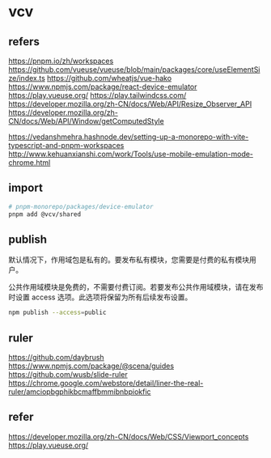 # vcv

## refers

<https://pnpm.io/zh/workspaces>
<https://github.com/vueuse/vueuse/blob/main/packages/core/useElementSize/index.ts>
<https://github.com/wheatjs/vue-hako>
<https://www.npmjs.com/package/react-device-emulator>
<https://play.vueuse.org/>
<https://play.tailwindcss.com/>
<https://developer.mozilla.org/zh-CN/docs/Web/API/Resize_Observer_API>
<https://developer.mozilla.org/zh-CN/docs/Web/API/Window/getComputedStyle>

<https://vedanshmehra.hashnode.dev/setting-up-a-monorepo-with-vite-typescript-and-pnpm-workspaces>
<http://www.kehuanxianshi.com/work/Tools/use-mobile-emulation-mode-chrome.html>

## import

```bash
# pnpm-monorepo/packages/device-emulator
pnpm add @vcv/shared
```

## publish

默认情况下，作用域包是私有的。要发布私有模块，您需要是付费的私有模块用户。

公共作用域模块是免费的，不需要付费订阅。若要发布公共作用域模块，请在发布时设置 access 选项。此选项将保留为所有后续发布设置。

```bash
npm publish --access=public
```

## ruler

<https://github.com/daybrush>
<https://www.npmjs.com/package/@scena/guides>
<https://github.com/wusb/slide-ruler>
<https://chrome.google.com/webstore/detail/liner-the-real-ruler/amciopbgphikbcmaffbmmibnbpiokfic>

## refer

https://developer.mozilla.org/zh-CN/docs/Web/CSS/Viewport_concepts
https://play.vueuse.org/
